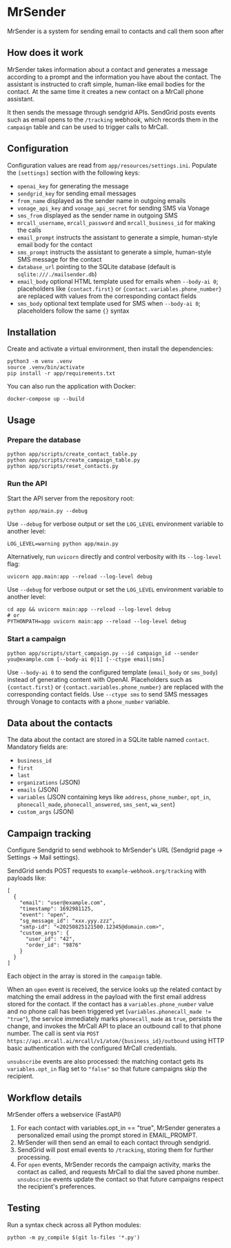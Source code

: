 # MrSender

MrSender is a system for sending email to contacts and call them soon after

## How does it work

MrSender takes information about a contact and generates a message according to a prompt and the information you have about the contact. The assistant is instructed to craft simple, human-like email bodies for the contact. At the same time it creates a new contact on a MrCall phone assistant.

It then sends the message through sendgrid APIs. SendGrid posts events such as email opens to the `/tracking` webhook, which records them in the `campaign` table and can be used to trigger calls to MrCall.

## Configuration

Configuration values are read from `app/resources/settings.ini`. Populate the
`[settings]` section with the following keys:

- `openai_key` for generating the message
- `sendgrid_key` for sending email messages
- `from_name` displayed as the sender name in outgoing emails
- `vonage_api_key` and `vonage_api_secret` for sending SMS via Vonage
- `sms_from` displayed as the sender name in outgoing SMS
- `mrcall_username`, `mrcall_password` and `mrcall_business_id` for making the calls
- `email_prompt` instructs the assistant to generate a simple, human-style email body for the contact
- `sms_prompt` instructs the assistant to generate a simple, human-style SMS message for the contact
- `database_url` pointing to the SQLite database (default is `sqlite:///./mailsender.db`)
- `email_body` optional HTML template used for emails when `--body-ai 0`; placeholders like
  `{contact.first}` or `{contact.variables.phone_number}` are replaced with
  values from the corresponding contact fields
- `sms_body` optional text template used for SMS when `--body-ai 0`; placeholders
  follow the same `{}` syntax

## Installation

Create and activate a virtual environment, then install the dependencies:

```
python3 -m venv .venv
source .venv/bin/activate
pip install -r app/requirements.txt
```

You can also run the application with Docker:

```
docker-compose up --build
```

## Usage

### Prepare the database

```
python app/scripts/create_contact_table.py
python app/scripts/create_campaign_table.py
python app/scripts/reset_contacts.py
```

### Run the API

Start the API server from the repository root:

```
python app/main.py --debug
```

Use `--debug` for verbose output or set the `LOG_LEVEL` environment
variable to another level:

```
LOG_LEVEL=warning python app/main.py
```

Alternatively, run `uvicorn` directly and control verbosity with its
`--log-level` flag:

```
uvicorn app.main:app --reload --log-level debug
```

Use `--debug` for verbose output or set the `LOG_LEVEL` environment
variable to another level:

```
cd app && uvicorn main:app --reload --log-level debug
# or
PYTHONPATH=app uvicorn main:app --reload --log-level debug
```

### Start a campaign

```
python app/scripts/start_campaign.py --id campaign_id --sender you@example.com [--body-ai 0|1] [--ctype email|sms]
```

Use `--body-ai 0` to send the configured template (`email_body` or `sms_body`)
instead of generating content with OpenAI. Placeholders such as
`{contact.first}` or `{contact.variables.phone_number}` are replaced with the
corresponding contact fields. Use `--ctype sms` to send SMS messages through
Vonage to contacts with a `phone_number` variable.

## Data about the contacts

The data about the contact are stored in a SQLite table named `contact`. Mandatory fields are:

- `business_id`
- `first`
- `last`
- `organizations` (JSON)
- `emails` (JSON)
- `variables` (JSON containing keys like `address`, `phone_number`, `opt_in`, `phonecall_made`, `phonecall_answered`, `sms_sent`, `wa_sent`)
- `custom_args` (JSON)
 
## Campaign tracking

Configure Sendgrid to send webhook to MrSender's URL (Sendgrid page -> Settings -> Mail settings).

SendGrid sends POST requests to `example-webhook.org/tracking` with payloads like:

```
[
  {
    "email": "user@example.com",
    "timestamp": 1692981125,
    "event": "open",
    "sg_message_id": "xxx.yyy.zzz",
    "smtp-id": "<20250825121500.12345@domain.com>",
    "custom_args": {
      "user_id": "42",
      "order_id": "9876"
    }
  }
]
```

Each object in the array is stored in the `campaign` table.

When an `open` event is received, the service looks up the related contact by
matching the email address in the payload with the first email address stored
for the contact. If the contact has a `variables.phone_number` value and no
phone call has been triggered yet (`variables.phonecall_made != "true"`), the
service immediately marks `phonecall_made` as `true`, persists the change, and
invokes the MrCall API to place an outbound call to that phone number. The call
is sent via `POST https://api.mrcall.ai/mrcall/v1/atom/{business_id}/outbound`
using HTTP basic authentication with the configured MrCall credentials.

`unsubscribe` events are also processed: the matching contact gets its
`variables.opt_in` flag set to `"false"` so that future campaigns skip the
recipient.

## Workflow details

MrSender offers a webservice (FastAPI)

1. For each contact with variables.opt_in == "true", MrSender generates a personalized email using the prompt stored in EMAIL_PROMPT.
2. MrSender will then send an email to each contact through sendgrid.
3. SendGrid will post email events to `/tracking`, storing them for further processing.
4. For `open` events, MrSender records the campaign activity, marks the contact
   as called, and requests MrCall to dial the saved phone number. `unsubscribe`
   events update the contact so that future campaigns respect the recipient's
   preferences.

## Testing

Run a syntax check across all Python modules:

```
python -m py_compile $(git ls-files '*.py')
```
